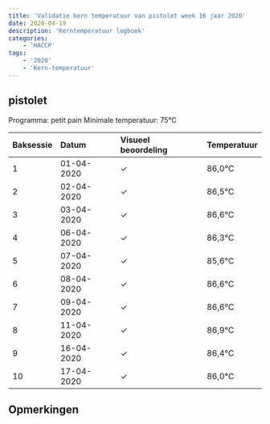 ```yaml
---
title: 'Validatie kern temperatuur van pistolet week 16 jaar 2020'
date: 2020-04-19
description: 'Kerntemperatuur logboek'
categories:
    - 'HACCP'
tags:
    - '2020'
    - 'Kern-temperatuur'
---
```


## pistolet

Programma: petit pain
Minimale temperatuur: 75°C

| Baksessie | Datum | Visueel beoordeling | Temperatuur |
|:---|:---|:---|:---|
| 1 | 01-04-2020 | &check; | 86,0°C |
| 2 | 02-04-2020 | &check; | 86,5°C |
| 3 | 03-04-2020 | &check; | 86,6°C |
| 4 | 06-04-2020 | &check; | 86,3°C |
| 5 | 07-04-2020 | &check; | 85,6°C |
| 6 | 08-04-2020 | &check; | 86,6°C |
| 7 | 09-04-2020 | &check; | 86,6°C |
| 8 | 11-04-2020 | &check; | 86,9°C |
| 9 | 16-04-2020 | &check; | 86,4°C |
| 10 | 17-04-2020 | &check; | 86,0°C |

## Opmerkingen


